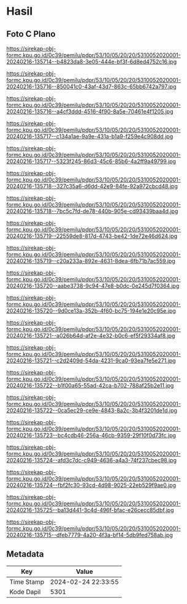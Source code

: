 # Hasil

## Foto C Plano

https://sirekap-obj-formc.kpu.go.id/0c39/pemilu/pdpr/53/10/05/20/20/5310052020001-20240216-135714--b4823da8-3e05-444e-bf3f-6d8ed4752c16.jpg

https://sirekap-obj-formc.kpu.go.id/0c39/pemilu/pdpr/53/10/05/20/20/5310052020001-20240216-135716--850041c0-43af-43d7-863c-65bb6742a797.jpg

https://sirekap-obj-formc.kpu.go.id/0c39/pemilu/pdpr/53/10/05/20/20/5310052020001-20240216-135716--a4cf3ddd-4516-4f90-8a5e-70461e4f1205.jpg

https://sirekap-obj-formc.kpu.go.id/0c39/pemilu/pdpr/53/10/05/20/20/5310052020001-20240216-135717--c134a1ae-9a9e-431a-b1a9-f259e4c908dd.jpg

https://sirekap-obj-formc.kpu.go.id/0c39/pemilu/pdpr/53/10/05/20/20/5310052020001-20240216-135717--5323f245-86d3-45c6-85b6-4a2ff9a49799.jpg

https://sirekap-obj-formc.kpu.go.id/0c39/pemilu/pdpr/53/10/05/20/20/5310052020001-20240216-135718--327c35a6-d6dd-42e9-84fe-92a972cbcd48.jpg

https://sirekap-obj-formc.kpu.go.id/0c39/pemilu/pdpr/53/10/05/20/20/5310052020001-20240216-135718--7bc5c7fd-de78-440b-905e-cd93439baa4d.jpg

https://sirekap-obj-formc.kpu.go.id/0c39/pemilu/pdpr/53/10/05/20/20/5310052020001-20240216-135719--22559de8-817d-4743-be42-1de72e46d624.jpg

https://sirekap-obj-formc.kpu.go.id/0c39/pemilu/pdpr/53/10/05/20/20/5310052020001-20240216-135719--c20a233a-892e-4631-8dea-6fb71b7ac559.jpg

https://sirekap-obj-formc.kpu.go.id/0c39/pemilu/pdpr/53/10/05/20/20/5310052020001-20240216-135720--aabe3738-9c94-47e8-b0dc-0e245d7f0364.jpg

https://sirekap-obj-formc.kpu.go.id/0c39/pemilu/pdpr/53/10/05/20/20/5310052020001-20240216-135720--9d0ce13a-352b-4f60-bc75-194e1e20c95e.jpg

https://sirekap-obj-formc.kpu.go.id/0c39/pemilu/pdpr/53/10/05/20/20/5310052020001-20240216-135721--a026b64d-af2e-4e32-b0c6-ef5f29334af8.jpg

https://sirekap-obj-formc.kpu.go.id/0c39/pemilu/pdpr/53/10/05/20/20/5310052020001-20240216-135721--c2d2409d-54da-4231-9ca0-93ea7fe5e271.jpg

https://sirekap-obj-formc.kpu.go.id/0c39/pemilu/pdpr/53/10/05/20/20/5310052020001-20240216-135722--b1f00a65-55ad-42ca-b702-788af25b2e11.jpg

https://sirekap-obj-formc.kpu.go.id/0c39/pemilu/pdpr/53/10/05/20/20/5310052020001-20240216-135722--0ca5ec29-ce9e-4843-8a2c-3b4f3201de1d.jpg

https://sirekap-obj-formc.kpu.go.id/0c39/pemilu/pdpr/53/10/05/20/20/5310052020001-20240216-135723--bc4cdb46-256a-46cb-9359-29f10f0d73fc.jpg

https://sirekap-obj-formc.kpu.go.id/0c39/pemilu/pdpr/53/10/05/20/20/5310052020001-20240216-135724--afd3c7dc-c949-4636-a4a3-74f237cbec98.jpg

https://sirekap-obj-formc.kpu.go.id/0c39/pemilu/pdpr/53/10/05/20/20/5310052020001-20240216-135724--fbf2fc30-93cd-4d98-9025-22eb529f9ae0.jpg

https://sirekap-obj-formc.kpu.go.id/0c39/pemilu/pdpr/53/10/05/20/20/5310052020001-20240216-135725--ba13d441-3c4d-496f-bfac-e26cecc85dbf.jpg

https://sirekap-obj-formc.kpu.go.id/0c39/pemilu/pdpr/53/10/05/20/20/5310052020001-20240216-135715--dfeb7779-4a20-4f3a-bf14-5db9fed758ab.jpg


## Metadata

| Key        | Value               |
| ---------- | ------------------- |
| Time Stamp | 2024-02-24 22:33:55 |
| Kode Dapil | 5301                |



